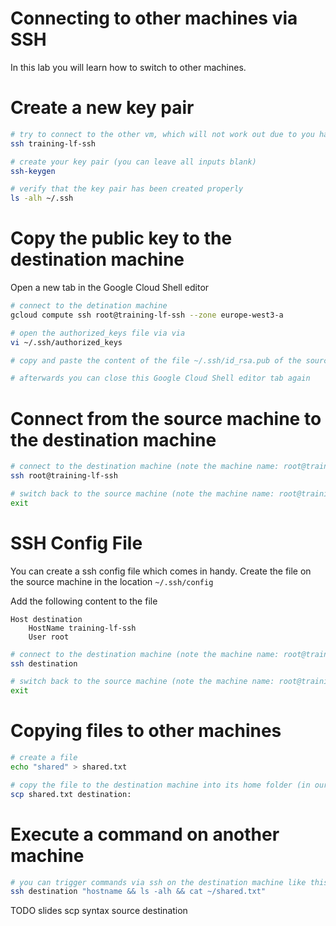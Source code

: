 # Connecting to other machines via SSH

In this lab you will learn how to switch to other machines.

# Create a new key pair

```bash
# try to connect to the other vm, which will not work out due to you haven't shared your public key yet
ssh training-lf-ssh

# create your key pair (you can leave all inputs blank)
ssh-keygen

# verify that the key pair has been created properly
ls -alh ~/.ssh
```

# Copy the public key to the destination machine

Open a new tab in the Google Cloud Shell editor

```bash
# connect to the detination machine
gcloud compute ssh root@training-lf-ssh --zone europe-west3-a

# open the authorized_keys file via via
vi ~/.ssh/authorized_keys

# copy and paste the content of the file ~/.ssh/id_rsa.pub of the source machine into the file ~/.ssh/authorized_keys of the destination machine

# afterwards you can close this Google Cloud Shell editor tab again
```

# Connect from the source machine to the destination machine

```bash
# connect to the destination machine (note the machine name: root@training-lf-ssh)
ssh root@training-lf-ssh

# switch back to the source machine (note the machine name: root@training-lf)
exit
```

# SSH Config File

You can create a ssh config file which comes in handy. Create the file on the source machine in the location `~/.ssh/config`

Add the following content to the file
```config
Host destination
    HostName training-lf-ssh
    User root
```

```bash
# connect to the destination machine (note the machine name: root@training-lf-ssh)
ssh destination

# switch back to the source machine (note the machine name: root@training-lf)
exit
```

# Copying files to other machines

```bash
# create a file
echo "shared" > shared.txt

# copy the file to the destination machine into its home folder (in our case /root/)
scp shared.txt destination:
```

# Execute a command on another machine

```bash
# you can trigger commands via ssh on the destination machine like this
ssh destination "hostname && ls -alh && cat ~/shared.txt"
```

TODO slides scp syntax source destination